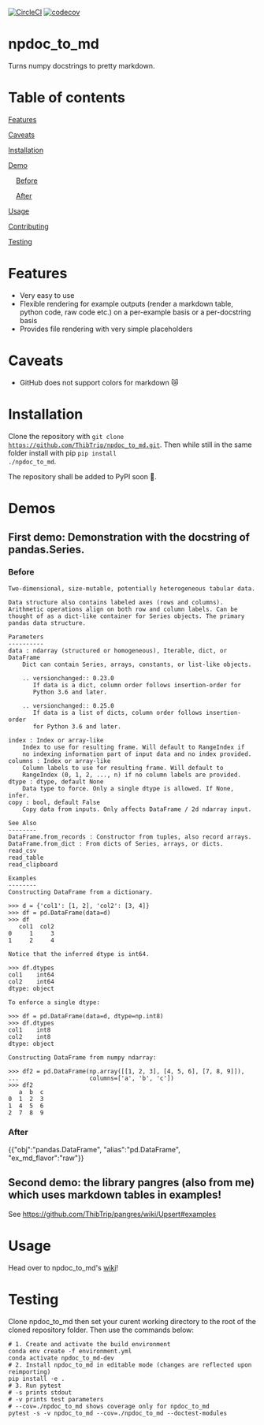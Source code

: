 [![CircleCI](https://circleci.com/gh/ThibTrip/npdoc_to_md/tree/master.svg?style=svg&circle-token=e33f9d9e628fde342e9acd4c43c2c939780bf1f0)](https://circleci.com/gh/ThibTrip/npdoc_to_md/tree/master) [![codecov](https://codecov.io/gh/ThibTrip/npdoc_to_md/branch/master/graph/badge.svg)](https://codecov.io/gh/ThibTrip/npdoc_to_md)

# npdoc_to_md

Turns numpy docstrings to pretty markdown.

# Table of contents

[Features](#Features)

[Caveats](#Caveats)

[Installation](#Installation)

[Demo](#Demo)

&nbsp;&nbsp;&nbsp;&nbsp;[Before](#Before)

&nbsp;&nbsp;&nbsp;&nbsp;[After](#After)

[Usage](#Usage)

[Contributing](#Contributing)

[Testing](#Testing)

# Features

* Very easy to use
* Flexible rendering for example outputs (render a markdown table, python code, raw code etc.) on a per-example basis or a per-docstring basis
* Provides file rendering with very simple placeholders

# Caveats

* GitHub does not support colors for markdown 😿

# Installation

Clone the repository with <code>git clone https://github.com/ThibTrip/npdoc_to_md.git</code>. Then while still in the same folder install with pip <code>pip install ./npdoc_to_md</code>.

The repository shall be added to PyPI soon 🐍.

# Demos

## First demo: Demonstration with the docstring of pandas.Series.

### Before

```
Two-dimensional, size-mutable, potentially heterogeneous tabular data.

Data structure also contains labeled axes (rows and columns).
Arithmetic operations align on both row and column labels. Can be
thought of as a dict-like container for Series objects. The primary
pandas data structure.

Parameters
----------
data : ndarray (structured or homogeneous), Iterable, dict, or DataFrame
    Dict can contain Series, arrays, constants, or list-like objects.

    .. versionchanged:: 0.23.0
       If data is a dict, column order follows insertion-order for
       Python 3.6 and later.

    .. versionchanged:: 0.25.0
       If data is a list of dicts, column order follows insertion-order
       for Python 3.6 and later.

index : Index or array-like
    Index to use for resulting frame. Will default to RangeIndex if
    no indexing information part of input data and no index provided.
columns : Index or array-like
    Column labels to use for resulting frame. Will default to
    RangeIndex (0, 1, 2, ..., n) if no column labels are provided.
dtype : dtype, default None
    Data type to force. Only a single dtype is allowed. If None, infer.
copy : bool, default False
    Copy data from inputs. Only affects DataFrame / 2d ndarray input.

See Also
--------
DataFrame.from_records : Constructor from tuples, also record arrays.
DataFrame.from_dict : From dicts of Series, arrays, or dicts.
read_csv
read_table
read_clipboard

Examples
--------
Constructing DataFrame from a dictionary.

>>> d = {'col1': [1, 2], 'col2': [3, 4]}
>>> df = pd.DataFrame(data=d)
>>> df
   col1  col2
0     1     3
1     2     4

Notice that the inferred dtype is int64.

>>> df.dtypes
col1    int64
col2    int64
dtype: object

To enforce a single dtype:

>>> df = pd.DataFrame(data=d, dtype=np.int8)
>>> df.dtypes
col1    int8
col2    int8
dtype: object

Constructing DataFrame from numpy ndarray:

>>> df2 = pd.DataFrame(np.array([[1, 2, 3], [4, 5, 6], [7, 8, 9]]),
...                    columns=['a', 'b', 'c'])
>>> df2
   a  b  c
0  1  2  3
1  4  5  6
2  7  8  9
```

### After

{{"obj":"pandas.DataFrame", "alias":"pd.DataFrame", "ex_md_flavor":"raw"}}

## Second demo: the library pangres (also from me) which uses markdown tables in examples!

See https://github.com/ThibTrip/pangres/wiki/Upsert#examples

# Usage

Head over to npdoc_to_md's [wiki](https://github.com/ThibTrip/npdoc_to_md/wiki)!

# Testing

Clone npdoc_to_md then set your curent working directory to the root of the cloned repository folder. Then use the commands below:

```
# 1. Create and activate the build environment
conda env create -f environment.yml
conda activate npdoc_to_md-dev
# 2. Install npdoc_to_md in editable mode (changes are reflected upon reimporting)
pip install -e .
# 3. Run pytest
# -s prints stdout
# -v prints test parameters
# --cov=./npdoc_to_md shows coverage only for npdoc_to_md
pytest -s -v npdoc_to_md --cov=./npdoc_to_md --doctest-modules
```